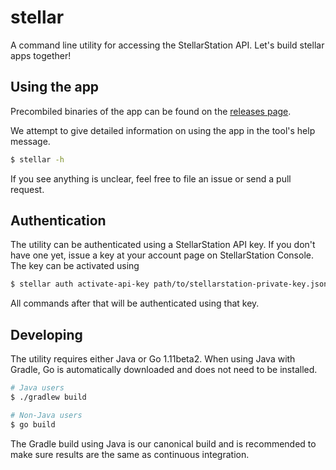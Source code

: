 # stellar

A command line utility for accessing the StellarStation API. Let's build stellar apps together!

## Using the app

Precombiled binaries of the app can be found on the [releases page](https://github.com/infostellarinc/stellarcli/releases).

We attempt to give detailed information on using the app in the tool's help message.

```bash
$ stellar -h
```

If you see anything is unclear, feel free to file an issue or send a pull request.

## Authentication

The utility can be authenticated using a StellarStation API key. If you don't have one yet,
issue a key at your account page on StellarStation Console. The key can be activated using

```bash
$ stellar auth activate-api-key path/to/stellarstation-private-key.json
```

All commands after that will be authenticated using that key.

## Developing

The utility requires either Java or Go 1.11beta2. When using Java with Gradle, Go is automatically
downloaded and does not need to be installed.

```bash
# Java users
$ ./gradlew build

# Non-Java users
$ go build
```

The Gradle build using Java is our canonical build and is recommended to make sure results are
the same as continuous integration.
